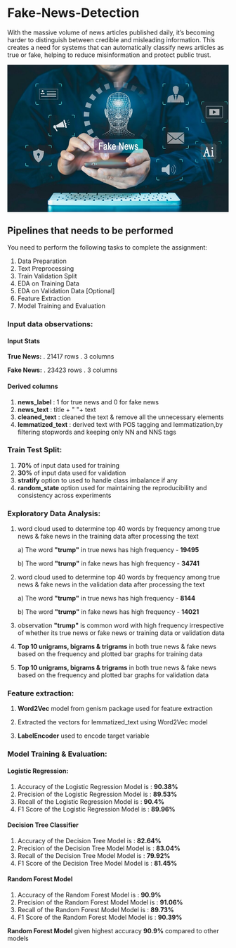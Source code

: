 # Fake-News-Detection
With the massive volume of news articles published daily, it’s becoming harder to distinguish between credible and misleading information. This creates a need for systems that can automatically classify news articles as true or fake, helping to reduce misinformation and protect public trust.

<img src="fake-news-detector.jpg" style="display:block; margin-left:auto; margin-right:auto;"/>

<h2> Pipelines that needs to be performed </h2>

You need to perform the following tasks to complete the assignment:

<ol type="1">

  <li> Data Preparation
  <li> Text Preprocessing
  <li> Train Validation Split
  <li> EDA on Training Data
  <li> EDA on Validation Data [Optional]
  <li> Feature Extraction
  <li> Model Training and Evaluation

</ol>

### Input data observations:

#### Input Stats 

**True News:**
  . 21417 rows
  . 3 columns

**Fake News:**
  . 23423 rows
  . 3 columns

#### Derived columns
1) **news_label** : 1 for true news and 0 for fake news
2) **news_text** : title + " "+ text
3) **cleaned_text** : cleaned the text & remove all the unnecessary elements
4) **lemmatized_text** : derived text with POS tagging and lemmatization,by filtering stopwords and keeping only NN and NNS tags


### Train Test Split:
1) **70%** of input data used for training
2) **30%** of input data used for validation
3) **stratify** option to used to handle class imbalance if any
4) **random_state** option used for maintaining the reproducibility and consistency across experiments

### Exploratory Data Analysis:

1) word cloud used to determine top 40 words by frequency among true news & fake news in the training data after processing the text

   a) The word **"trump"** in true news has high frequency - **19495**

   b) The word **"trump"** in fake news has high frequency - **34741**

2) word cloud used to determine top 40 words by frequency among true news & fake news in the validation data after processing the text

   a) The word **"trump"** in true news has high frequency - **8144**

   b) The word **"trump"** in fake news has high frequency - **14021**

3) observation **"trump"** is common word with high frequency irrespective of whether its true news or fake news or training data or validation data

4) **Top 10 unigrams, bigrams & trigrams** in both true news & fake news based on the frequency and plotted bar graphs for training data

5) **Top 10 unigrams, bigrams & trigrams** in both true news & fake news based on the frequency and plotted bar graphs for validation data



### Feature extraction:
1) **Word2Vec** model from genism package used for feature extraction

2) Extracted the vectors for lemmatized_text using Word2Vec model

3) **LabelEncoder** used to encode target variable


### Model Training & Evaluation:

#### Logistic Regression:
1) Accuracy of the Logistic Regression Model is : **90.38%**
2) Precision of the Logistic Regression Model is : **89.53%**
3) Recall of the Logistic Regression Model is : **90.4%**
4) F1 Score of the Logistic Regression Model is : **89.96%**

#### Decision Tree Classifier
1) Accuracy of the Decision Tree Model is : **82.64%**
2) Precision of the Decision Tree Model Model is : **83.04%**
3) Recall of the Decision Tree Model Model is : **79.92%**
4) F1 Score of the Decision Tree Model Model is : **81.45%**

#### Random Forest Model
1) Accuracy of the Random Forest Model is : **90.9%**
2) Precision of the Random Forest Model Model is : **91.06%**
3) Recall of the Random Forest Model Model is : **89.73%**
4) F1 Score of the Random Forest Model Model is : **90.39%**

**Random Forest Model** given highest accuracy **90.9%** compared to other models